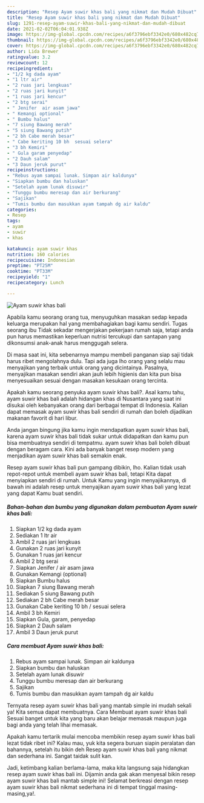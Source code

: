 ```yaml
---
description: "Resep Ayam suwir khas bali yang nikmat dan Mudah Dibuat"
title: "Resep Ayam suwir khas bali yang nikmat dan Mudah Dibuat"
slug: 1291-resep-ayam-suwir-khas-bali-yang-nikmat-dan-mudah-dibuat
date: 2021-02-02T06:04:01.938Z
image: https://img-global.cpcdn.com/recipes/a6f3796ebf3342e0/680x482cq70/ayam-suwir-khas-bali-foto-resep-utama.jpg
thumbnail: https://img-global.cpcdn.com/recipes/a6f3796ebf3342e0/680x482cq70/ayam-suwir-khas-bali-foto-resep-utama.jpg
cover: https://img-global.cpcdn.com/recipes/a6f3796ebf3342e0/680x482cq70/ayam-suwir-khas-bali-foto-resep-utama.jpg
author: Lida Brewer
ratingvalue: 3.2
reviewcount: 12
recipeingredient:
- "1/2 kg dada ayam"
- "1 ltr air"
- "2 ruas jari lengkuas"
- "2 ruas jari kunyit"
- "1 ruas jari kencur"
- "2 btg serai"
- " Jenifer  air asam jawa"
- " Kemangi optional"
- " Bumbu halus"
- "7 siung Bawang merah"
- "5 siung Bawang putih"
- "2 bh Cabe merah besar"
- " Cabe keriting 10 bh  sesuai selera"
- "3 bh Kemiri"
- " Gula garam penyedap"
- "2 Dauh salam"
- "3 Daun jeruk purut"
recipeinstructions:
- "Rebus ayam sampai lunak. Simpan air kaldunya"
- "Siapkan bumbu dan haluskan"
- "Setelah ayam lunak disuwir"
- "Tunggu bumbu meresap dan air berkurang"
- "Sajikan"
- "Tumis bumbu dan masukkan ayam tampah dg air kaldu"
categories:
- Resep
tags:
- ayam
- suwir
- khas

katakunci: ayam suwir khas 
nutrition: 160 calories
recipecuisine: Indonesian
preptime: "PT25M"
cooktime: "PT33M"
recipeyield: "1"
recipecategory: Lunch

---
```



![Ayam suwir khas bali](https://img-global.cpcdn.com/recipes/a6f3796ebf3342e0/680x482cq70/ayam-suwir-khas-bali-foto-resep-utama.jpg)

Apabila kamu seorang orang tua, menyuguhkan masakan sedap kepada keluarga merupakan hal yang membahagiakan bagi kamu sendiri. Tugas seorang ibu Tidak sekadar mengerjakan pekerjaan rumah saja, tetapi anda pun harus memastikan keperluan nutrisi tercukupi dan santapan yang dikonsumsi anak-anak harus menggugah selera.

Di masa  saat ini, kita sebenarnya mampu membeli panganan siap saji tidak harus ribet mengolahnya dulu. Tapi ada juga lho orang yang selalu mau menyajikan yang terbaik untuk orang yang dicintainya. Pasalnya, menyajikan masakan sendiri akan jauh lebih higienis dan kita pun bisa menyesuaikan sesuai dengan masakan kesukaan orang tercinta. 



Apakah kamu seorang penyuka ayam suwir khas bali?. Asal kamu tahu, ayam suwir khas bali adalah hidangan khas di Nusantara yang saat ini disukai oleh kebanyakan orang dari berbagai tempat di Indonesia. Kalian dapat memasak ayam suwir khas bali sendiri di rumah dan boleh dijadikan makanan favorit di hari libur.

Anda jangan bingung jika kamu ingin mendapatkan ayam suwir khas bali, karena ayam suwir khas bali tidak sukar untuk didapatkan dan kamu pun bisa membuatnya sendiri di tempatmu. ayam suwir khas bali boleh dibuat dengan beragam cara. Kini ada banyak banget resep modern yang menjadikan ayam suwir khas bali semakin enak.

Resep ayam suwir khas bali pun gampang dibikin, lho. Kalian tidak usah repot-repot untuk membeli ayam suwir khas bali, tetapi Kita dapat menyiapkan sendiri di rumah. Untuk Kamu yang ingin menyajikannya, di bawah ini adalah resep untuk menyajikan ayam suwir khas bali yang lezat yang dapat Kamu buat sendiri.

<!--inarticleads1-->

##### Bahan-bahan dan bumbu yang digunakan dalam pembuatan Ayam suwir khas bali:

1. Siapkan 1/2 kg dada ayam
1. Sediakan 1 ltr air
1. Ambil 2 ruas jari lengkuas
1. Gunakan 2 ruas jari kunyit
1. Gunakan 1 ruas jari kencur
1. Ambil 2 btg serai
1. Siapkan  Jenifer / air asam jawa
1. Gunakan  Kemangi (optional)
1. Siapkan  Bumbu halus
1. Siapkan 7 siung Bawang merah
1. Sediakan 5 siung Bawang putih
1. Sediakan 2 bh Cabe merah besar
1. Gunakan  Cabe keriting 10 bh / sesuai selera
1. Ambil 3 bh Kemiri
1. Siapkan  Gula, garam, penyedap
1. Siapkan 2 Dauh salam
1. Ambil 3 Daun jeruk purut




<!--inarticleads2-->

##### Cara membuat Ayam suwir khas bali:

1. Rebus ayam sampai lunak. Simpan air kaldunya
1. Siapkan bumbu dan haluskan
1. Setelah ayam lunak disuwir
1. Tunggu bumbu meresap dan air berkurang
1. Sajikan
1. Tumis bumbu dan masukkan ayam tampah dg air kaldu




Ternyata resep ayam suwir khas bali yang mantab simple ini mudah sekali ya! Kita semua dapat membuatnya. Cara Membuat ayam suwir khas bali Sesuai banget untuk kita yang baru akan belajar memasak maupun juga bagi anda yang telah lihai memasak.

Apakah kamu tertarik mulai mencoba membikin resep ayam suwir khas bali lezat tidak ribet ini? Kalau mau, yuk kita segera buruan siapin peralatan dan bahannya, setelah itu bikin deh Resep ayam suwir khas bali yang nikmat dan sederhana ini. Sangat taidak sulit kan. 

Jadi, ketimbang kalian berlama-lama, maka kita langsung saja hidangkan resep ayam suwir khas bali ini. Dijamin anda gak akan menyesal bikin resep ayam suwir khas bali mantab simple ini! Selamat berkreasi dengan resep ayam suwir khas bali nikmat sederhana ini di tempat tinggal masing-masing,ya!.

